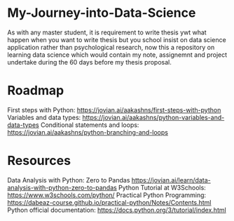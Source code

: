# My-Journey-into-Data-Science
As with any master student, it is requirement to write thesis ywt what happen when you want to write thesis but you school insist on data science application rather than psychological research, now this a repository on learning data science which would contain my note, assignemnt and project undertake during the 60 days before my thesis proposal.


# Roadmap
First steps with Python: https://jovian.ai/aakashns/first-steps-with-python
Variables and data types: https://jovian.ai/aakashns/python-variables-and-data-types
Conditional statements and loops: https://jovian.ai/aakashns/python-branching-and-loops

# Resources
Data Analysis with Python: Zero to Pandas https://jovian.ai/learn/data-analysis-with-python-zero-to-pandas
Python Tutorial at W3Schools: https://www.w3schools.com/python/
Practical Python Programming: https://dabeaz-course.github.io/practical-python/Notes/Contents.html
Python official documentation: https://docs.python.org/3/tutorial/index.html
